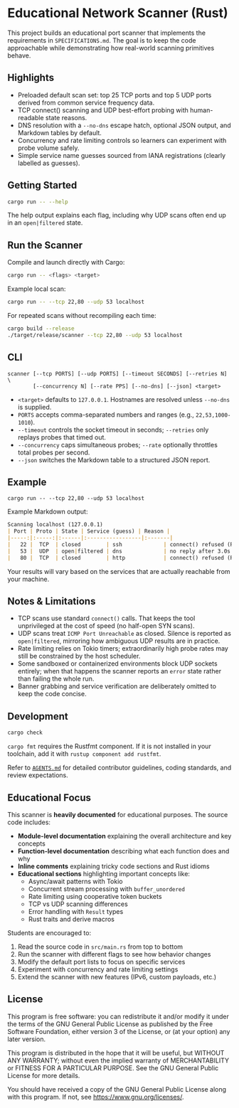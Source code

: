 # Educational Network Scanner (Rust)

This project builds an educational port scanner that implements the requirements in `SPECIFICATIONS.md`. The goal is to keep the code approachable while demonstrating how real-world scanning primitives behave.

## Highlights
- Preloaded default scan set: top 25 TCP ports and top 5 UDP ports derived from common service frequency data.
- TCP connect() scanning and UDP best-effort probing with human-readable state reasons.
- DNS resolution with a `--no-dns` escape hatch, optional JSON output, and Markdown tables by default.
- Concurrency and rate limiting controls so learners can experiment with probe volume safely.
- Simple service name guesses sourced from IANA registrations (clearly labelled as guesses).

## Getting Started
```bash
cargo run -- --help
```

The help output explains each flag, including why UDP scans often end up in an `open|filtered` state.

## Run the Scanner
Compile and launch directly with Cargo:

```bash
cargo run -- <flags> <target>
```

Example local scan:

```bash
cargo run -- --tcp 22,80 --udp 53 localhost
```

For repeated scans without recompiling each time:

```bash
cargo build --release
./target/release/scanner --tcp 22,80 --udp 53 localhost
```

## CLI
```
scanner [--tcp PORTS] [--udp PORTS] [--timeout SECONDS] [--retries N] \
        [--concurrency N] [--rate PPS] [--no-dns] [--json] <target>
```

- `<target>` defaults to `127.0.0.1`. Hostnames are resolved unless `--no-dns` is supplied.
- `PORTS` accepts comma-separated numbers and ranges (e.g., `22,53,1000-1010`).
- `--timeout` controls the socket timeout in seconds; `--retries` only replays probes that timed out.
- `--concurrency` caps simultaneous probes; `--rate` optionally throttles total probes per second.
- `--json` switches the Markdown table to a structured JSON report.

## Example
```
cargo run -- --tcp 22,80 --udp 53 localhost
```

Example Markdown output:

```markdown
Scanning localhost (127.0.0.1)
| Port | Proto | State | Service (guess) | Reason |
|-----:|:-----:|:------|:-----------------|:-------|
|   22 |  TCP  | closed        | ssh             | connect() refused (RST from target) |
|   53 |  UDP  | open|filtered | dns             | no reply after 3.0s |
|   80 |  TCP  | closed        | http            | connect() refused (RST from target) |
```

Your results will vary based on the services that are actually reachable from your machine.

## Notes & Limitations
- TCP scans use standard `connect()` calls. That keeps the tool unprivileged at the cost of speed (no half-open SYN scans).
- UDP scans treat `ICMP Port Unreachable` as closed. Silence is reported as `open|filtered`, mirroring how ambiguous UDP results are in practice.
- Rate limiting relies on Tokio timers; extraordinarily high probe rates may still be constrained by the host scheduler.
- Some sandboxed or containerized environments block UDP sockets entirely; when that happens the scanner reports an `error` state rather than failing the whole run.
- Banner grabbing and service verification are deliberately omitted to keep the code concise.

## Development
```bash
cargo check
```

`cargo fmt` requires the Rustfmt component. If it is not installed in your toolchain, add it with `rustup component add rustfmt`.

Refer to [`AGENTS.md`](AGENTS.md) for detailed contributor guidelines, coding standards, and review expectations.

## Educational Focus

This scanner is **heavily documented** for educational purposes. The source code includes:

- **Module-level documentation** explaining the overall architecture and key concepts
- **Function-level documentation** describing what each function does and why
- **Inline comments** explaining tricky code sections and Rust idioms
- **Educational sections** highlighting important concepts like:
  - Async/await patterns with Tokio
  - Concurrent stream processing with `buffer_unordered`
  - Rate limiting using cooperative token buckets
  - TCP vs UDP scanning differences
  - Error handling with `Result` types
  - Rust traits and derive macros

Students are encouraged to:
1. Read the source code in `src/main.rs` from top to bottom
2. Run the scanner with different flags to see how behavior changes
3. Modify the default port lists to focus on specific services
4. Experiment with concurrency and rate limiting settings
5. Extend the scanner with new features (IPv6, custom payloads, etc.)

## License

This program is free software: you can redistribute it and/or modify it under the terms of the GNU General Public License as published by the Free Software Foundation, either version 3 of the License, or (at your option) any later version.

This program is distributed in the hope that it will be useful, but WITHOUT ANY WARRANTY; without even the implied warranty of MERCHANTABILITY or FITNESS FOR A PARTICULAR PURPOSE. See the GNU General Public License for more details.

You should have received a copy of the GNU General Public License along with this program. If not, see <https://www.gnu.org/licenses/>.
